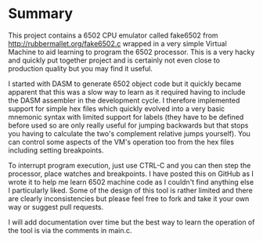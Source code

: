 # Summary
This project contains a 6502 CPU emulator called fake6502 from 
http://rubbermallet.org/fake6502.c wrapped in a very simple 
Virtual Machine to aid learning to program the 6502 processor. 
This is a very hacky and quickly put together project and is
certainly not even close to production quality but you may find
it useful. 

I started with DASM to generate 6502 object code but it quickly
became apparent that this was a slow way to learn as it required
having to include the DASM assembler in the development cycle. I
therefore implemented support for simple hex files which quickly
evolved into a very basic mnemonic syntax with limited support
for labels (they have to be defined before used so are only really 
useful for jumping backwards but that stops you having to calculate
the two's complement relative jumps yourself). You can control 
some aspects of the VM's operation too from the hex files including
setting breakpoints.

To interrupt program execution, just use CTRL-C and you can then
step the processor, place watches and breakpoints. I have posted
this on GitHub as I wrote it to help me learn 6502 machine code
as I couldn't find anything else I particularly liked. Some of
the design of this tool is rather limited and there are clearly
inconsistencies but please feel free to fork and take it your
own way or suggest pull requests.

I will add documentation over time but the best way to learn the
operation of the tool is via the comments in main.c.

